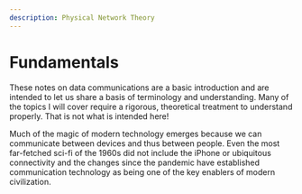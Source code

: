 ```yaml
---
description: Physical Network Theory
---
```


# Fundamentals

These notes on data communications are a basic introduction and are intended to let us share a basis of terminology and understanding. Many of the topics I will cover require a rigorous, theoretical treatment to understand properly. That is not what is intended here!

Much of the magic of modern technology emerges because we can communicate between devices and thus between people. Even the most far-fetched sci-fi of the 1960s did not include the iPhone or ubiquitous connectivity and the changes since the pandemic have established communication technology as being one of the key enablers of modern civilization.
